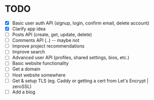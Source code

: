 # TODO

- [x] Basic user auth API (signup, login, confirm email, delete account)
- [x] Clarify app idea
- [ ] Posts API (create, get, update, delete)
- [ ] Comments API (..) -- maybe not
- [ ] Improve project recommendations
- [ ] Improve search
- [ ] Advanced user API (profiles, shared settings, bios, etc.)
- [ ] Basic website functionality
- [ ] Get a domain
- [ ] Host website somewhere
- [ ] Get & setup TLS (eg. Caddy or getting a cert from Let's Encrypt | zeroSSL)
- [ ] Add a blog
